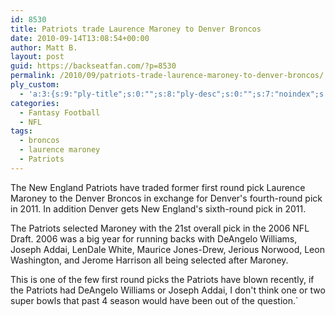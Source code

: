 ```yaml
---
id: 8530
title: Patriots trade Laurence Maroney to Denver Broncos
date: 2010-09-14T13:08:54+00:00
author: Matt B.
layout: post
guid: https://backseatfan.com/?p=8530
permalink: /2010/09/patriots-trade-laurence-maroney-to-denver-broncos/
ply_custom:
  - 'a:3:{s:9:"ply-title";s:0:"";s:8:"ply-desc";s:0:"";s:7:"noindex";s:0:"";}'
categories:
  - Fantasy Football
  - NFL
tags:
  - broncos
  - laurence maroney
  - Patriots
---
```


<div class="entry">
  <p>
    The New England Patriots have traded former first round pick Laurence Maroney to the Denver Broncos in exchange for Denver's fourth-round pick in 2011. In addition Denver gets New England's sixth-round pick in 2011.
  </p>

  <p>
    The Patriots selected Maroney with the 21st overall pick in the 2006 NFL Draft. 2006 was a big year for running backs with DeAngelo Williams, Joseph Addai, LenDale White, Maurice Jones-Drew, Jerious Norwood, Leon Washington, and Jerome Harrison all being selected after Maroney.
  </p>

  <p>
    This is one of the few first round picks the Patriots have blown recently, if the Patriots had DeAngelo Williams or Joseph Addai, I don't think one or two super bowls that past 4 season would have been out of the question.`
  </p>
</div>
